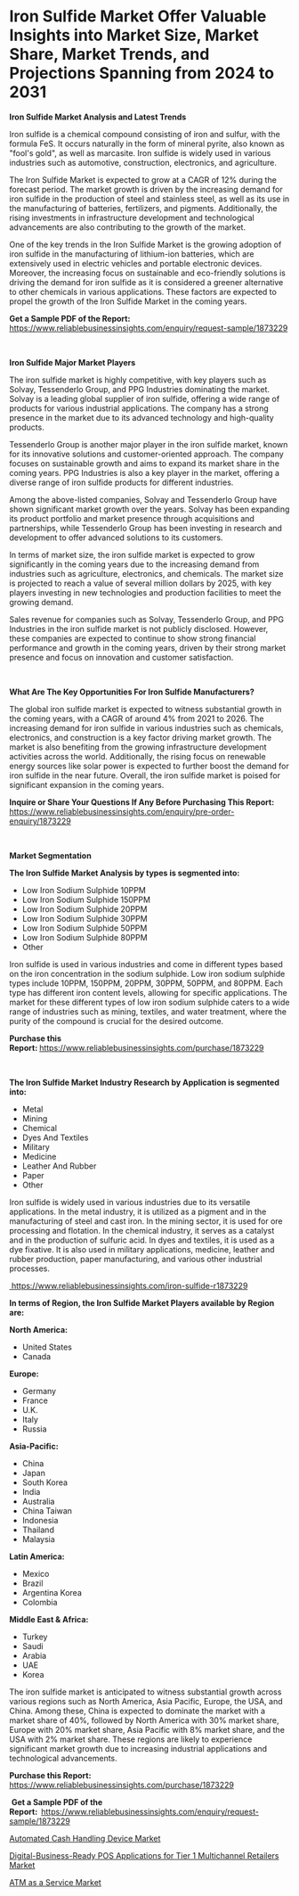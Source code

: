<p><h1>Iron Sulfide Market Offer Valuable Insights into Market Size, Market Share, Market Trends, and Projections Spanning from 2024 to 2031</h1></p><p><strong>Iron Sulfide Market Analysis and Latest Trends</strong></p>
<p><p>Iron sulfide is a chemical compound consisting of iron and sulfur, with the formula FeS. It occurs naturally in the form of mineral pyrite, also known as "fool's gold", as well as marcasite. Iron sulfide is widely used in various industries such as automotive, construction, electronics, and agriculture.</p><p>The Iron Sulfide Market is expected to grow at a CAGR of 12% during the forecast period. The market growth is driven by the increasing demand for iron sulfide in the production of steel and stainless steel, as well as its use in the manufacturing of batteries, fertilizers, and pigments. Additionally, the rising investments in infrastructure development and technological advancements are also contributing to the growth of the market.</p><p>One of the key trends in the Iron Sulfide Market is the growing adoption of iron sulfide in the manufacturing of lithium-ion batteries, which are extensively used in electric vehicles and portable electronic devices. Moreover, the increasing focus on sustainable and eco-friendly solutions is driving the demand for iron sulfide as it is considered a greener alternative to other chemicals in various applications. These factors are expected to propel the growth of the Iron Sulfide Market in the coming years.</p></p>
<p><strong>Get a Sample PDF of the Report:&nbsp;</strong> <a href="https://www.reliablebusinessinsights.com/enquiry/request-sample/1873229">https://www.reliablebusinessinsights.com/enquiry/request-sample/1873229</a></p>
<p>&nbsp;</p>
<p><strong>Iron Sulfide Major Market Players</strong></p>
<p><p>The iron sulfide market is highly competitive, with key players such as Solvay, Tessenderlo Group, and PPG Industries dominating the market. Solvay is a leading global supplier of iron sulfide, offering a wide range of products for various industrial applications. The company has a strong presence in the market due to its advanced technology and high-quality products.</p><p>Tessenderlo Group is another major player in the iron sulfide market, known for its innovative solutions and customer-oriented approach. The company focuses on sustainable growth and aims to expand its market share in the coming years. PPG Industries is also a key player in the market, offering a diverse range of iron sulfide products for different industries.</p><p>Among the above-listed companies, Solvay and Tessenderlo Group have shown significant market growth over the years. Solvay has been expanding its product portfolio and market presence through acquisitions and partnerships, while Tessenderlo Group has been investing in research and development to offer advanced solutions to its customers.</p><p>In terms of market size, the iron sulfide market is expected to grow significantly in the coming years due to the increasing demand from industries such as agriculture, electronics, and chemicals. The market size is projected to reach a value of several million dollars by 2025, with key players investing in new technologies and production facilities to meet the growing demand.</p><p>Sales revenue for companies such as Solvay, Tessenderlo Group, and PPG Industries in the iron sulfide market is not publicly disclosed. However, these companies are expected to continue to show strong financial performance and growth in the coming years, driven by their strong market presence and focus on innovation and customer satisfaction.</p></p>
<p>&nbsp;</p>
<p><strong>What Are The Key Opportunities For Iron Sulfide Manufacturers?</strong></p>
<p><p>The global iron sulfide market is expected to witness substantial growth in the coming years, with a CAGR of around 4% from 2021 to 2026. The increasing demand for iron sulfide in various industries such as chemicals, electronics, and construction is a key factor driving market growth. The market is also benefiting from the growing infrastructure development activities across the world. Additionally, the rising focus on renewable energy sources like solar power is expected to further boost the demand for iron sulfide in the near future. Overall, the iron sulfide market is poised for significant expansion in the coming years.</p></p>
<p><strong>Inquire or Share Your Questions If Any Before Purchasing This Report:</strong> <a href="https://www.reliablebusinessinsights.com/enquiry/pre-order-enquiry/1873229">https://www.reliablebusinessinsights.com/enquiry/pre-order-enquiry/1873229</a></p>
<p>&nbsp;</p>
<p><strong>Market Segmentation</strong></p>
<p><strong>The Iron Sulfide Market Analysis by types is segmented into:</strong></p>
<p><ul><li>Low Iron Sodium Sulphide 10PPM</li><li>Low Iron Sodium Sulphide 150PPM</li><li>Low Iron Sodium Sulphide 20PPM</li><li>Low Iron Sodium Sulphide 30PPM</li><li>Low Iron Sodium Sulphide 50PPM</li><li>Low Iron Sodium Sulphide 80PPM</li><li>Other</li></ul></p>
<p><p>Iron sulfide is used in various industries and come in different types based on the iron concentration in the sodium sulphide. Low iron sodium sulphide types include 10PPM, 150PPM, 20PPM, 30PPM, 50PPM, and 80PPM. Each type has different iron content levels, allowing for specific applications. The market for these different types of low iron sodium sulphide caters to a wide range of industries such as mining, textiles, and water treatment, where the purity of the compound is crucial for the desired outcome.</p></p>
<p><strong>Purchase this Report:&nbsp;</strong><a href="https://www.reliablebusinessinsights.com/purchase/1873229">https://www.reliablebusinessinsights.com/purchase/1873229</a></p>
<p>&nbsp;</p>
<p><strong>The Iron Sulfide Market Industry Research by Application is segmented into:</strong></p>
<p><ul><li>Metal</li><li>Mining</li><li>Chemical</li><li>Dyes And Textiles</li><li>Military</li><li>Medicine</li><li>Leather And Rubber</li><li>Paper</li><li>Other</li></ul></p>
<p><p>Iron sulfide is widely used in various industries due to its versatile applications. In the metal industry, it is utilized as a pigment and in the manufacturing of steel and cast iron. In the mining sector, it is used for ore processing and flotation. In the chemical industry, it serves as a catalyst and in the production of sulfuric acid. In dyes and textiles, it is used as a dye fixative. It is also used in military applications, medicine, leather and rubber production, paper manufacturing, and various other industrial processes.</p></p>
<p><a href="https://www.reliablebusinessinsights.com/iron-sulfide-r1873229">&nbsp;https://www.reliablebusinessinsights.com/iron-sulfide-r1873229</a></p>
<p><strong>In terms of Region, the Iron Sulfide Market Players available by Region are:</strong></p>
<p>
    <p> <strong> North America: </strong>
        <ul>
            <li>United States</li>
            <li>Canada</li>
        </ul>
        </p> 
    <p> <strong> Europe: </strong>
        <ul>
            <li>Germany</li>
            <li>France</li>
            <li>U.K.</li>
            <li>Italy</li>
            <li>Russia</li>
        </ul>
        </p> 
    <p> <strong> Asia-Pacific: </strong>
        <ul>
            <li>China</li>
            <li>Japan</li>
            <li>South Korea</li>
            <li>India</li>
            <li>Australia</li>
            <li>China Taiwan</li>
            <li>Indonesia</li>
            <li>Thailand</li>
            <li>Malaysia</li>
        </ul>
        </p> 
    <p> <strong> Latin America: </strong>
        <ul>
            <li>Mexico</li>
            <li>Brazil</li>
            <li>Argentina Korea</li>
            <li>Colombia</li>
        </ul>
        </p> 
    <p> <strong> Middle East & Africa: </strong>
        <ul>
            <li>Turkey</li>
            <li>Saudi</li>
            <li>Arabia</li>
            <li>UAE</li>
            <li>Korea</li>
        </ul>
    </p>
    </p>
<p><p>The iron sulfide market is anticipated to witness substantial growth across various regions such as North America, Asia Pacific, Europe, the USA, and China. Among these, China is expected to dominate the market with a market share of 40%, followed by North America with 30% market share, Europe with 20% market share, Asia Pacific with 8% market share, and the USA with 2% market share. These regions are likely to experience significant market growth due to increasing industrial applications and technological advancements.</p></p>
<p><strong>Purchase this Report: </strong><a href="https://www.reliablebusinessinsights.com/purchase/1873229">https://www.reliablebusinessinsights.com/purchase/1873229</a></p>
<p>&nbsp;<strong>Get a Sample PDF of the Report:&nbsp;&nbsp;</strong><a href="https://www.reliablebusinessinsights.com/enquiry/request-sample/1873229">https://www.reliablebusinessinsights.com/enquiry/request-sample/1873229</a></p>
<p><strong></strong></p>
<p><p><a href="https://github.com/ValentineMike02/Market-Research-Report-List-1/blob/main/automated-cash-handling-device-market.md">Automated Cash Handling Device Market</a></p><p><a href="https://github.com/JosephMorgnlvXXff/Market-Research-Report-List-1/blob/main/digital-business-ready-pos-applications-for-tier-1-multichannel-retailers-market.md">Digital-Business-Ready POS Applications for Tier 1 Multichannel Retailers Market</a></p><p><a href="https://github.com/ochgvvcj16/Market-Research-Report-List-1/blob/main/atm-as-a-service-market.md">ATM as a Service Market</a></p></p>